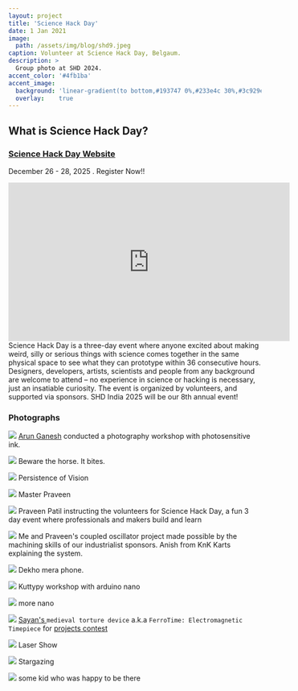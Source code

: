 ```yaml
---
layout: project
title: 'Science Hack Day'
date: 1 Jan 2021
image: 
  path: /assets/img/blog/shd9.jpeg
caption: Volunteer at Science Hack Day, Belgaum.
description: >
  Group photo at SHD 2024.
accent_color: '#4fb1ba'
accent_image:
  background: 'linear-gradient(to bottom,#193747 0%,#233e4c 30%,#3c929e 50%,#d5d5d4 70%,#cdccc8 100%)'
  overlay:    true
---
```


## What is Science Hack Day?

### [Science Hack Day Website](https://sciencehackday.in/)
December 26 - 28, 2025  . Register Now!!

<iframe width="560" height="315" src="https://www.youtube.com/embed/lXkqKo1Ko3E?si=_65j5pWWTtTxC_Zt" title="YouTube video player" frameborder="0" allow="accelerometer; autoplay; clipboard-write; encrypted-media; gyroscope; picture-in-picture; web-share" referrerpolicy="strict-origin-when-cross-origin" allowfullscreen></iframe> Science Hack Day is a three-day event where anyone excited about making weird, silly or serious things with science comes together in the same physical space to see what they can prototype within 36 consecutive hours. Designers, developers, artists, scientists and people from any background are welcome to attend – no experience in science or hacking is necessary, just an insatiable curiosity. The event is organized by volunteers, and supported via sponsors. SHD India 2025 will be our 8th annual event! 


### Photographs

![](/assets/img/blog/shd13.jpeg)
[Arun Ganesh](https://x.com/planemad) conducted a photography workshop with photosensitive ink.


![](/assets/img/blog/shd3.jpeg)
Beware the horse. It bites. 

![](/assets/img/blog/shd7.jpeg)
Persistence of Vision

![](/assets/img/blog/shd8.jpeg)
Master Praveen

![](/assets/img/blog/shd1.jpeg)
Praveen Patil instructing the volunteers for Science Hack Day, a fun 3 day event where professionals and makers build and learn 

![](/assets/img/blog/shd10.jpeg)
Me and Praveen's coupled oscillator project made possible by the machining skills of our industrialist sponsors. Anish from KnK Karts explaining the system.


![](/assets/img/blog/shd4.jpeg)
Dekho mera phone.

![](/assets/img/blog/shd5.jpeg)
Kuttypy workshop with arduino nano

![](/assets/img/blog/shd6.jpeg)
more nano

![](/assets/img/blog/shd11.jpeg)
[Sayan's ](https://yudocaa.in/) `medieval torture device` a.k.a `FerroTime: Electromagnetic Timepiece` for [projects contest](https://sciencehackdayindia.github.io/2023/projects/)

![](/assets/img/blog/shd12.jpeg)
Laser Show

![](/assets/img/blog/shd2.jpeg)
Stargazing

![](/assets/img/blog/shd14.jpeg)
some kid who was happy to be there
